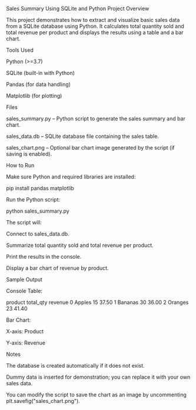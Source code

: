 Sales Summary Using SQLite and Python
Project Overview

This project demonstrates how to extract and visualize basic sales data from a SQLite database using Python. It calculates total quantity sold and total revenue per product and displays the results using a table and a bar chart.

Tools Used

Python (>=3.7)

SQLite (built-in with Python)

Pandas (for data handling)

Matplotlib (for plotting)

Files

sales_summary.py – Python script to generate the sales summary and bar chart.

sales_data.db – SQLite database file containing the sales table.

sales_chart.png – Optional bar chart image generated by the script (if saving is enabled).

How to Run

Make sure Python and required libraries are installed:

pip install pandas matplotlib


Run the Python script:

python sales_summary.py


The script will:

Connect to sales_data.db.

Summarize total quantity sold and total revenue per product.

Print the results in the console.

Display a bar chart of revenue by product.

Sample Output

Console Table:

   product  total_qty  revenue
0   Apples         15    37.50
1  Bananas         30    36.00
2  Oranges         23    41.40


Bar Chart:

X-axis: Product

Y-axis: Revenue

Notes

The database is created automatically if it does not exist.

Dummy data is inserted for demonstration; you can replace it with your own sales data.

You can modify the script to save the chart as an image by uncommenting plt.savefig("sales_chart.png").

